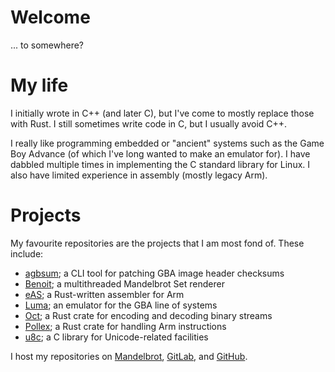 # Welcome

... to somewhere?

# My life

I initially wrote in C++ (and later C), but I've come to mostly replace those with Rust.
I still sometimes write code in C, but I usually avoid C++.

I really like programming embedded or "ancient" systems such as the Game Boy Advance (of which I've long wanted to make an emulator for).
I have dabbled multiple times in implementing the C standard library for Linux.
I also have limited experience in assembly (mostly legacy Arm).

# Projects

My favourite repositories are the projects that I am most fond of.
These include:

* [agbsum](https://mandelbrot.dk/bjoernager/agbsum/); a CLI tool for patching GBA image header checksums
* [Benoit](https://mandelbrot.dk/bjoernager/benoit/); a multithreaded Mandelbrot Set renderer
* [eAS](https://mandelbrot.dk/bjoernager/eas/); a Rust-written assembler for Arm
* [Luma](https://mandelbrot.dk/bjoernager/luma/); an emulator for the GBA line of systems
* [Oct](https://mandelbrot.dk/bjoernager/oct/); a Rust crate for encoding and decoding binary streams
* [Pollex](https://mandelbrot.dk/bjoernager/pollex/); a Rust crate for handling Arm instructions
* [u8c](https://mandelbrot.dk/bjoernager/u8c/); a C library for Unicode-related facilities

I host my repositories on [Mandelbrot](https://mandelbrot.dk/), [GitLab](https://gitlab.com/bjoernager/), and [GitHub](https://github.com/bjoernager/).  

